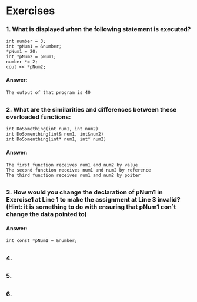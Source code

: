 # Exercises

### 1. What is displayed when the following statement is executed?
```
int number = 3;
int *pNum1 = &number;
*pNum1 = 20;
int *pNum2 = pNum1;
number *= 2;
cout << *pNum2;
```

#### Answer:

```
The output of that program is 40

```

##
### 2. What are the similarities and differences between these overloaded functions:
```
int DoSomething(int num1, int num2)
int DoSomenthing(int& num1, int&num2)
int DoSomenthing(int* num1, int* num2)
```

#### Answer:
```
The first function receives num1 and num2 by value
The second function receives num1 and num2 by reference
The third function receives num1 and num2 by poiter
```

##
### 3. How would you change the declaration of pNum1 in Exercise1 at Line 1 to make the assignment at Line 3 invalid? (**Hint**: it is something to do with ensuring that **pNum1** con´t change the data pointed to)
#### Answer:
```
int const *pNum1 = &number;
```

##
### 4. 

##
### 5.

##
### 6. 

